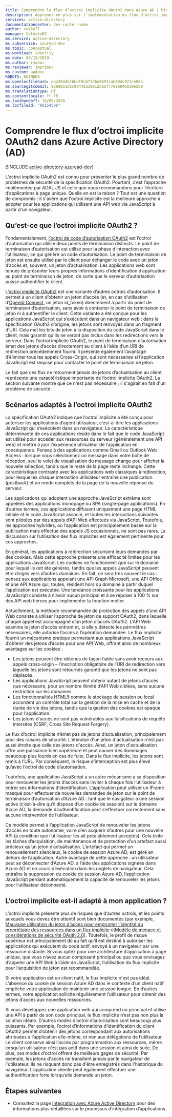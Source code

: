 ```yaml
---
title: Comprendre le flux d’octroi implicite OAuth2 dans Azure AD | Microsoft Docs
description: Apprenez-en plus sur l’implémentation du flux d’octroi implicite OAuth2 d’Azure Active Directory, et déterminez si elle est adaptée à votre application.
services: active-directory
documentationcenter: dev-center-name
author: rwike77
manager: CelesteDG
ms.service: active-directory
ms.subservice: azuread-dev
ms.topic: conceptual
ms.workload: identity
ms.date: 08/15/2019
ms.author: ryanwi
ms.reviewer: jmprieur
ms.custom: aaddev
ROBOTS: NOINDEX
ms.openlocfilehash: eaa3844bfbbef8cb71dbe8691cab894c921ce00a
ms.sourcegitcommit: 829d951d5c90442a38012daaf77e86046018e5b9
ms.translationtype: HT
ms.contentlocale: fr-FR
ms.lasthandoff: 10/09/2020
ms.locfileid: "80154506"
---
```

# <a name="understanding-the-oauth2-implicit-grant-flow-in-azure-active-directory-ad"></a>Comprendre le flux d’octroi implicite OAuth2 dans Azure Active Directory (AD)

[!INCLUDE [active-directory-azuread-dev](../../../includes/active-directory-azuread-dev.md)]

L’octroi implicite OAuth2 est connu pour présenter le plus grand nombre de problèmes de sécurité de la spécification OAuth2. Pourtant, c’est l’approche implémentée par ADAL JS et celle que nous recommandons pour l’écriture d’applications à page unique. Quelle en est la raison ? Tout est une question de compromis : il s'avère que l'octroi implicite est la meilleure approche à adopter pour les applications qui utilisent une API web via JavaScript à partir d'un navigateur.

## <a name="what-is-the-oauth2-implicit-grant"></a>Qu’est-ce que l’octroi implicite OAuth2 ?

Fondamentalement, [l’octroi de code d’autorisation OAuth2](https://tools.ietf.org/html/rfc6749#section-1.3.1) est l’octroi d’autorisation qui utilise deux points de terminaison distincts. Le point de terminaison d’autorisation est utilisé pour la phase d’interaction avec l’utilisateur, ce qui génère un code d’autorisation. Le point de terminaison de jeton est ensuite utilisé par le client pour échanger le code avec un jeton d’accès et, souvent, un jeton d’actualisation. Les applications web sont tenues de présenter leurs propres informations d’identification d’application au point de terminaison de jeton, de sorte que le serveur d’autorisation puisse authentifier le client.

L’[octroi implicite OAuth2](https://tools.ietf.org/html/rfc6749#section-1.3.2) est une variante d’autres octrois d’autorisation. Il permet à un client d’obtenir un jeton d’accès (et, en cas d’utilisation d’[OpenId Connect](https://openid.net/specs/openid-connect-core-1_0.html), un jeton id_token) directement à partir du point de terminaison d’autorisation, sans avoir à contacter le point de terminaison de jeton ni à authentifier le client. Cette variante a été conçue pour les applications JavaScript qui s’exécutent dans un navigateur web : dans la spécification OAuth2 d’origine, les jetons sont renvoyés dans un fragment d’URI. Cela met les bits de jeton à la disposition du code JavaScript dans le client, mais garantit qu'ils ne seront pas inclus dans les redirections vers le serveur. Dans l’octroi implicite OAuth2, le point de terminaison d’autorisation émet des jetons d’accès directement au client à l’aide d’un URI de redirection précédemment fourni. Il présente également l’avantage d’éliminer tous les appels Cross-Origin, qui sont nécessaires si l’application JavaScript est requise pour contacter le point de terminaison de jeton.

Le fait que ces flux ne retournent jamais de jetons d’actualisation au client représente une caractéristique importante de l’octroi implicite OAuth2. La section suivante montre que ce n'est pas nécessaire ; il s'agirait en fait d'un problème de sécurité.

## <a name="suitable-scenarios-for-the-oauth2-implicit-grant"></a>Scénarios adaptés à l’octroi implicite OAuth2

La spécification OAuth2 indique que l’octroi implicite a été conçu pour autoriser les applications d’agent utilisateur, c’est-à-dire les applications JavaScript qui s’exécutent dans un navigateur. La caractéristique déterminante de ces applications réside dans le fait que le code JavaScript est utilisé pour accéder aux ressources du serveur (généralement une API web) et mettre à jour l’expérience utilisateur de l’application en conséquence. Pensez à des applications comme Gmail ou Outlook Web Access : lorsque vous sélectionnez un message dans votre boîte de réception, seul le volet de visualisation du message change pour afficher la nouvelle sélection, tandis que le reste de la page reste inchangé. Cette caractéristique contraste avec les applications web classiques à redirection, pour lesquelles chaque interaction utilisateur entraîne une publication (postback) et un rendu complets de la page de la nouvelle réponse du serveur.

Les applications qui adoptent une approche JavaScript extrême sont appelées des applications monopage ou SPA (single-page applications). En d’autres termes, ces applications diffusent uniquement une page HTML initiale et le code JavaScript associé, et toutes les interactions suivantes sont pilotées par des appels d’API Web effectués via JavaScript. Toutefois, les approches hybrides, où l’application est principalement basée sur la publication mais effectue des appels JS occasionnels, ne sont pas rares. La discussion sur l’utilisation des flux implicites est également pertinente pour ces approches.

En général, les applications à redirection sécurisent leurs demandes par des cookies. Mais cette approche présente une efficacité limitée pour les applications JavaScript. Les cookies ne fonctionnent que sur le domaine pour lequel ils ont été générés, tandis que les appels JavaScript peuvent être dirigés vers d’autres domaines. En fait, ce sera très souvent le cas : pensez aux applications appelant une API Graph Microsoft, une API Office et une API Azure qui, toutes, résident hors du domaine à partir duquel l’application est exécutée. Une tendance croissante pour les applications JavaScript consiste à n’avoir aucun principal et à se reposer à 100 % sur des API web tierces pour implémenter la fonction métier.

Actuellement, la méthode recommandée de protection des appels d’une API Web consiste à utiliser l’approche de jeton de support OAuth2, dans laquelle chaque appel est accompagné d’un jeton d’accès OAuth2. L’API Web examine le jeton d’accès entrant et, si elle y détecte les périmètres nécessaires, elle autorise l’accès à l’opération demandée. Le flux implicite fournit un mécanisme pratique permettant aux applications JavaScript d’obtenir des jetons d’accès pour une API Web, offrant ainsi de nombreux avantages sur les cookies :

* Les jetons peuvent être obtenus de façon fiable sans avoir recours aux appels cross-origin – l’inscription obligatoire de l’URI de redirection vers laquelle les jetons sont retournés garantit que les jetons ne sont pas déplacés.
* Les applications JavaScript peuvent obtenir autant de jetons d’accès que nécessaire, pour un nombre illimité d’API Web ciblées, sans aucune restriction sur les domaines.
* Les fonctionnalités HTML5 comme le stockage de session ou local accordent un contrôle total sur la gestion de la mise en cache et de la durée de vie des jetons, tandis que la gestion des cookies est opaque pour l’application.
* Les jetons d'accès ne sont pas vulnérables aux falsifications de requête intersites (CSRF, Cross Site Request Forgery).

Le flux d’octroi implicite n’émet pas de jetons d’actualisation, principalement pour des raisons de sécurité. L'étendue d'un jeton d'actualisation n'est pas aussi étroite que celle des jetons d'accès. Ainsi, un jeton d'actualisation offre une puissance bien supérieure et peut causer des dommages beaucoup plus lourds en cas de fuite. Dans le flux implicite, les jetons sont remis à l’URL. Par conséquent, le risque d’interception est plus élevé qu’avec l’octroi de code d’autorisation.

Toutefois, une application JavaScript a un autre mécanisme à sa disposition pour renouveler les jetons d’accès sans inviter à chaque fois l’utilisateur à entrer ses informations d’identification. L’application peut utiliser un IFrame masqué pour effectuer de nouvelles demandes de jeton sur le point de terminaison d’autorisation d’Azure AD : tant que le navigateur a une session active (c’est-à-dire qu’il dispose d’un cookie de session) sur le domaine Azure AD, la demande d’authentification peut s’effectuer correctement sans aucune intervention de l’utilisateur.

Ce modèle permet à l’application JavaScript de renouveler les jetons d’accès en toute autonomie, voire d’en acquérir d’autres pour une nouvelle API (à condition que l’utilisateur les ait préalablement acceptés). Cela évite les tâches d’acquisition, de maintenance et de protection d’un artefact aussi précieux qu’un jeton d’actualisation. L’artefact qui permet un renouvellement silencieux, le cookie de session Azure AD, est géré en dehors de l’application. Autre avantage de cette approche : un utilisateur peut se déconnecter d’Azure AD, à l’aide des applications signées dans Azure AD et en cours d’exécution dans les onglets de navigateur. Cela entraîne la suppression du cookie de session Azure AD, l’application JavaScript perdant automatiquement la capacité de renouveler les jetons pour l’utilisateur déconnecté.

## <a name="is-the-implicit-grant-suitable-for-my-app"></a>L’octroi implicite est-il adapté à mon application ?

L’octroi implicite présente plus de risques que d’autres octrois, et les points auxquels vous devez être attentif sont bien documentés (par exemple, [Mauvaise utilisation du jeton d’accès pour emprunter l’identité du propriétaire des ressources dans un flux implicite][OAuth2-Spec-Implicit-Misuse] et[Modèle de menace et considérations de sécurité OAuth 2.0][OAuth2-Threat-Model-And-Security-Implications]). Toutefois, le profil de risque supérieur est principalement dû au fait qu’il est destiné à autoriser les applications qui exécutent du code actif, envoyé à un navigateur par une ressource distante. Si vous optez pour une architecture d’application à page unique, que vous n’avez aucun composant principal ou que vous envisagez d’appeler une API Web à l’aide de JavaScript, l’utilisation du flux implicite pour l’acquisition de jeton est recommandée.

Si votre application est un client natif, le flux implicite n'est pas idéal. L’absence du cookie de session Azure AD dans le contexte d’un client natif empêche votre application de maintenir une session longue. En d’autres termes, votre application sollicite régulièrement l’utilisateur pour obtenir des jetons d’accès aux nouvelles ressources.

Si vous développez une application web qui comprend un principal et utilise une API à partir de son code principal, le flux implicite n’est pas non plus la solution idéale. D’autres modes d’octroi d’autorisation sont beaucoup plus puissants. Par exemple, l’octroi d’informations d’identification du client OAuth2 permet d’obtenir des jetons correspondant aux autorisations attribuées à l’application elle-même, et non aux délégations de l’utilisateur. Le client conserve ainsi l’accès par programmation aux ressources, même lorsqu’un utilisateur n’est pas actif dans une session et ainsi de suite. De plus, ces modes d’octroi offrent de meilleurs gages de sécurité. Par exemple, les jetons d'accès ne transitent jamais par le navigateur de l'utilisateur. Ils ne risquent donc pas d'être enregistrés dans l'historique du navigateur. L’application cliente peut également effectuer une authentification forte lorsqu’elle demande un jeton.

## <a name="next-steps"></a>Étapes suivantes

* Consultez la page [Intégration avec Azure Active Directory][ACOM-How-To-Integrate] pour des informations plus détaillées sur le processus d’intégration d’applications.

<!--Image references-->

<!--Reference style links in use-->
[ACOM-How-And-Why-Apps-Added-To-AAD]: active-directory-how-applications-are-added.md
[ACOM-How-To-Integrate]: ../develop/active-directory-how-to-integrate.md?toc=/azure/active-directory/azuread-dev/toc.json&bc=/azure/active-directory/azuread-dev/breadcrumb/toc.json
[OAuth2-Spec-Implicit-Misuse]: https://tools.ietf.org/html/rfc6749#section-10.16
[OAuth2-Threat-Model-And-Security-Implications]: https://tools.ietf.org/html/rfc6819
